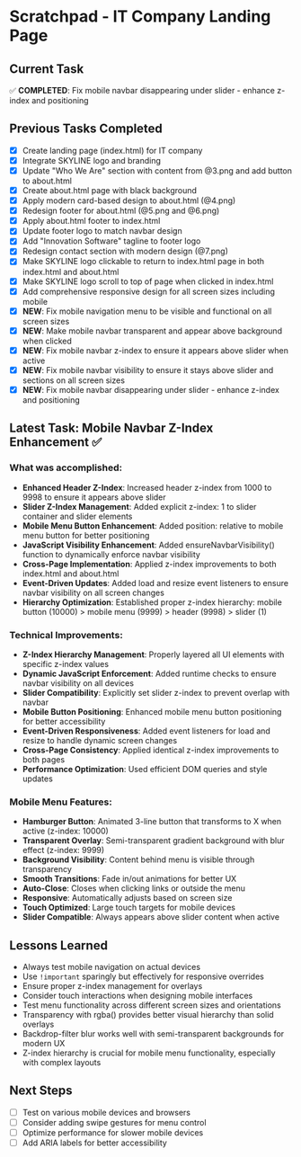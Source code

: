# Scratchpad - IT Company Landing Page

## Current Task
✅ **COMPLETED**: Fix mobile navbar disappearing under slider - enhance z-index and positioning

## Previous Tasks Completed
- [x] Create landing page (index.html) for IT company
- [x] Integrate SKYLINE logo and branding
- [x] Update "Who We Are" section with content from @3.png and add button to about.html
- [x] Create about.html page with black background
- [x] Apply modern card-based design to about.html (@4.png)
- [x] Redesign footer for about.html (@5.png and @6.png)
- [x] Apply about.html footer to index.html
- [x] Update footer logo to match navbar design
- [x] Add "Innovation Software" tagline to footer logo
- [x] Redesign contact section with modern design (@7.png)
- [x] Make SKYLINE logo clickable to return to index.html page in both index.html and about.html
- [x] Make SKYLINE logo scroll to top of page when clicked in index.html
- [x] Add comprehensive responsive design for all screen sizes including mobile
- [x] **NEW**: Fix mobile navigation menu to be visible and functional on all screen sizes
- [x] **NEW**: Make mobile navbar transparent and appear above background when clicked
- [x] **NEW**: Fix mobile navbar z-index to ensure it appears above slider when active
- [x] **NEW**: Fix mobile navbar visibility to ensure it stays above slider and sections on all screen sizes
- [x] **NEW**: Fix mobile navbar disappearing under slider - enhance z-index and positioning

## Latest Task: Mobile Navbar Z-Index Enhancement ✅

### What was accomplished:
- **Enhanced Header Z-Index**: Increased header z-index from 1000 to 9998 to ensure it appears above slider
- **Slider Z-Index Management**: Added explicit z-index: 1 to slider container and slider elements
- **Mobile Menu Button Enhancement**: Added position: relative to mobile menu button for better positioning
- **JavaScript Visibility Enhancement**: Added ensureNavbarVisibility() function to dynamically enforce navbar visibility
- **Cross-Page Implementation**: Applied z-index improvements to both index.html and about.html
- **Event-Driven Updates**: Added load and resize event listeners to ensure navbar visibility on all screen changes
- **Hierarchy Optimization**: Established proper z-index hierarchy: mobile button (10000) > mobile menu (9999) > header (9998) > slider (1)

### Technical Improvements:
- **Z-Index Hierarchy Management**: Properly layered all UI elements with specific z-index values
- **Dynamic JavaScript Enforcement**: Added runtime checks to ensure navbar visibility on all devices
- **Slider Compatibility**: Explicitly set slider z-index to prevent overlap with navbar
- **Mobile Button Positioning**: Enhanced mobile menu button positioning for better accessibility
- **Event-Driven Responsiveness**: Added event listeners for load and resize to handle dynamic screen changes
- **Cross-Page Consistency**: Applied identical z-index improvements to both pages
- **Performance Optimization**: Used efficient DOM queries and style updates

### Mobile Menu Features:
- **Hamburger Button**: Animated 3-line button that transforms to X when active (z-index: 10000)
- **Transparent Overlay**: Semi-transparent gradient background with blur effect (z-index: 9999)
- **Background Visibility**: Content behind menu is visible through transparency
- **Smooth Transitions**: Fade in/out animations for better UX
- **Auto-Close**: Closes when clicking links or outside the menu
- **Responsive**: Automatically adjusts based on screen size
- **Touch Optimized**: Large touch targets for mobile devices
- **Slider Compatible**: Always appears above slider content when active

## Lessons Learned
- Always test mobile navigation on actual devices
- Use `!important` sparingly but effectively for responsive overrides
- Ensure proper z-index management for overlays
- Consider touch interactions when designing mobile interfaces
- Test menu functionality across different screen sizes and orientations
- Transparency with rgba() provides better visual hierarchy than solid overlays
- Backdrop-filter blur works well with semi-transparent backgrounds for modern UX
- Z-index hierarchy is crucial for mobile menu functionality, especially with complex layouts

## Next Steps
- [ ] Test on various mobile devices and browsers
- [ ] Consider adding swipe gestures for menu control
- [ ] Optimize performance for slower mobile devices
- [ ] Add ARIA labels for better accessibility
